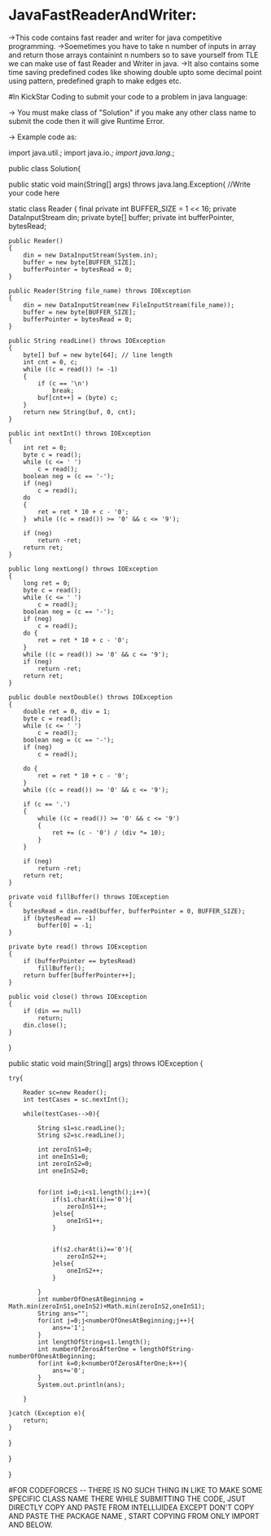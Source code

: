 # JavaFastReaderAndWriter:
->This code contains fast reader and writer for java competitive programming.
->Soemetimes you have to take n number of inputs in array and return those arrays containint n numbers so to save yourself from TLE we can make use of
fast Reader and Writer in java.
->It also contains some time saving predefined codes like showing double upto some decimal point using pattern, predefined graph to make edges etc.



#In KickStar Coding to submit your code to a problem in java language:

-> You must make class of "Solution" if you make any other class name to submit the code then it will give Runtime Error.

-> Example code as:

import java.util.;
import java.io.*;
import java.lang.*;

public class Solution{
  
  public static void main(String[] args) throws java.lang.Exception{
      //Write your code here

static class Reader {
final private int BUFFER_SIZE = 1 << 16;
private DataInputStream din;
private byte[] buffer;
private int bufferPointer, bytesRead;

    public Reader()
    {
        din = new DataInputStream(System.in);
        buffer = new byte[BUFFER_SIZE];
        bufferPointer = bytesRead = 0;
    }

    public Reader(String file_name) throws IOException
    {
        din = new DataInputStream(new FileInputStream(file_name));
        buffer = new byte[BUFFER_SIZE];
        bufferPointer = bytesRead = 0;
    }

    public String readLine() throws IOException
    {
        byte[] buf = new byte[64]; // line length
        int cnt = 0, c;
        while ((c = read()) != -1)
        {
            if (c == '\n')
                break;
            buf[cnt++] = (byte) c;
        }
        return new String(buf, 0, cnt);
    }

    public int nextInt() throws IOException
    {
        int ret = 0;
        byte c = read();
        while (c <= ' ')
            c = read();
        boolean neg = (c == '-');
        if (neg)
            c = read();
        do
        {
            ret = ret * 10 + c - '0';
        }  while ((c = read()) >= '0' && c <= '9');

        if (neg)
            return -ret;
        return ret;
    }

    public long nextLong() throws IOException
    {
        long ret = 0;
        byte c = read();
        while (c <= ' ')
            c = read();
        boolean neg = (c == '-');
        if (neg)
            c = read();
        do {
            ret = ret * 10 + c - '0';
        }
        while ((c = read()) >= '0' && c <= '9');
        if (neg)
            return -ret;
        return ret;
    }

    public double nextDouble() throws IOException
    {
        double ret = 0, div = 1;
        byte c = read();
        while (c <= ' ')
            c = read();
        boolean neg = (c == '-');
        if (neg)
            c = read();

        do {
            ret = ret * 10 + c - '0';
        }
        while ((c = read()) >= '0' && c <= '9');

        if (c == '.')
        {
            while ((c = read()) >= '0' && c <= '9')
            {
                ret += (c - '0') / (div *= 10);
            }
        }

        if (neg)
            return -ret;
        return ret;
    }

    private void fillBuffer() throws IOException
    {
        bytesRead = din.read(buffer, bufferPointer = 0, BUFFER_SIZE);
        if (bytesRead == -1)
            buffer[0] = -1;
    }

    private byte read() throws IOException
    {
        if (bufferPointer == bytesRead)
            fillBuffer();
        return buffer[bufferPointer++];
    }

    public void close() throws IOException
    {
        if (din == null)
            return;
        din.close();
    }
}

public static void main(String[] args) throws IOException {

    try{

        Reader sc=new Reader();
        int testCases = sc.nextInt();

        while(testCases-->0){

            String s1=sc.readLine();
            String s2=sc.readLine();

            int zeroInS1=0;
            int oneInS1=0;
            int zeroInS2=0;
            int oneInS2=0;


            for(int i=0;i<s1.length();i++){
                if(s1.charAt(i)=='0'){
                    zeroInS1++;
                }else{
                    oneInS1++;
                }


                if(s2.charAt(i)=='0'){
                    zeroInS2++;
                }else{
                    oneInS2++;
                }

            }
            int numberOfOnesAtBeginning = Math.min(zeroInS1,oneInS2)+Math.min(zeroInS2,oneInS1);
            String ans="";
            for(int j=0;j<numberOfOnesAtBeginning;j++){
                ans+='1';
            }
            int lengthOfString=s1.length();
            int numberOfZerosAfterOne = lengthOfString-numberOfOnesAtBeginning;
            for(int k=0;k<numberOfZerosAfterOne;k++){
                ans+='0';
            }
            System.out.println(ans);

        }

    }catch (Exception e){
        return;
    }



}
      
  }
  
  
}




#FOR CODEFORCES -- THERE IS NO SUCH THING IN LIKE TO MAKE SOME SPECIFIC CLASS NAME THERE WHILE SUBMITTING THE CODE, JSUT DIRECTLY COPY AND PASTE FROM INTELLIJIDEA EXCEPT DON'T COPY AND PASTE THE PACKAGE NAME , START COPYING FROM ONLY IMPORT AND BELOW.
